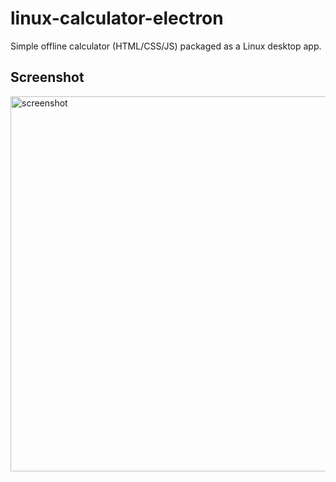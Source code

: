 # linux-calculator-electron
Simple offline calculator (HTML/CSS/JS) packaged as a Linux desktop app.

## Screenshot
<img src="https://0xsaadcontainer.netlify.app/images/screenshot.png" width="600px" alt="screenshot" />
